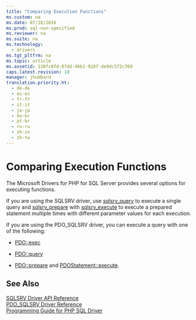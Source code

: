```yaml
---
title: "Comparing Execution Functions"
ms.custom: na
ms.date: 07/18/2016
ms.prod: sql-non-specified
ms.reviewer: na
ms.suite: na
ms.technology: 
  - drivers
ms.tgt_pltfrm: na
ms.topic: article
ms.assetid: 130fc0fd-87dd-46b2-918f-de9dc572c769
caps.latest.revision: 18
manager: jhubbard
translation.priority.ht: 
  - de-de
  - es-es
  - fr-fr
  - it-it
  - ja-jp
  - ko-kr
  - pt-br
  - ru-ru
  - zh-cn
  - zh-tw
---
```

# Comparing Execution Functions
The Microsoft Drivers for PHP for SQL Server provides several options for executing functions.  
  
If you are using the SQLSRV driver, use [sqlsrv_query](../content/sqlsrv_query.md) to execute a single query and [sqlsrv_prepare](../content/sqlsrv_prepare.md) with [sqlsrv_execute](../content/sqlsrv_execute.md) to execute a prepared statement multiple times with different parameter values for each execution.  
  
If you are using the PDO_SQLSRV driver, you can execute a query with one of the following:  
  
-   [PDO::exec](../Topic/PDO::exec.md)  
  
-   [PDO::query](../Topic/PDO::query.md)  
  
-   [PDO::prepare](../Topic/PDO::prepare.md) and [PDOStatement::execute](../Topic/PDOStatement::execute.md).  
  
## See Also  
[SQLSRV Driver API Reference](../content/SQLSRV-Driver-API-Reference.md)  
[PDO_SQLSRV Driver Reference](../content/PDO_SQLSRV-Driver-Reference.md)  
[Programming Guide for PHP SQL Driver](../content/Programming-Guide-for-PHP-SQL-Driver.md)
  
